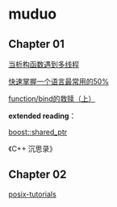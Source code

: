 # muduo

## Chapter 01

[当析构函数遇到多线程](https://blog.csdn.net/Solstice/article/details/5238671?spm=1001.2014.3001.5501)

[快速掌握一个语言最常用的50%](https://blog.csdn.net/myan/article/details/3144661?spm=1001.2014.3001.5501)

[function/bind的救赎（上）](https://blog.csdn.net/myan/article/details/5928531?spm=1001.2014.3001.5501)

**extended reading**：

[boost::shared_ptr](https://www.boost.org/doc/libs/1_81_0/libs/smart_ptr/doc/html/smart_ptr.html)

《C++ 沉思录》

## Chapter 02

[posix-tutorials](https://github.com/LLNL/HPC-Tutorials/tree/main/posix)




